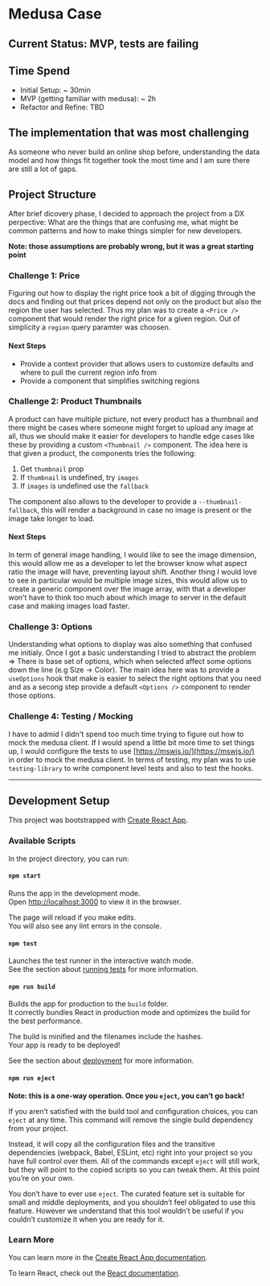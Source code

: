 # Medusa Case

## **Current Status: MVP, tests are failing**

## Time Spend
- Initial Setup: ~ 30min
- MVP (getting familiar with medusa): ~ 2h
- Refactor and Refine: TBD


## The implementation that was most challenging
As someone who never build an online shop before, understanding the data model and
how things fit together took the most time and I am sure there are still a lot of gaps.


## Project Structure
After brief dicovery phase, I decided to approach the project from a DX perpective:
What are the things that are confusing me, what might be common patterns and how to
make things simpler for new developers.

**Note: those assumptions are probably wrong, but it was a great starting point**

### Challenge 1: Price
Figuring out how to display the right price took a bit of digging through the docs
and finding out that prices depend not only on the product but also the region the
user has selected. Thus my plan was to create a `<Price />` component that would
render the right price for a given region. Out of simplicity a `region` query paramter
was choosen.

#### Next Steps
- Provide a context provider that allows users to customize defaults and where to pull the current region info from
- Provide a component that simplifies switching regions


### Challenge 2: Product Thumbnails
A product can have multiple picture, not every product has a thumbnail and there might be
cases where someone might forget to upload any image at all, thus we should make it easier
for developers to handle edge cases like these by providing a custom `<Thumbnail />` component.
The idea here is that given a product, the components tries the following:

1. Get `thumbnail` prop
2. If `thumbnail` is undefined, try `images`
3. If `images` is undefined use the `fallback`

The component also allows to the developer to provide a `--thumbnail-fallback`, this will render a background in case no image is present or the image take longer to load.


#### Next Steps
In term of general image handling, I would like to see the image dimension, this would allow me as a developer to let the browser know what aspect ratio the image will have, preventing layout shift. Another thing I would love to see in particular would be multiple image sizes, this would allow us to create a generic [<Picture />](https://developer.mozilla.org/en-US/docs/Web/HTML/Element/picture) component over the image array, with that a developer won't have to think too much about which image to server in the default case and making images load faster.


### Challenge 3: Options
Understanding what options to display was also something that confused me initialy. Once I got a basic understanding I tried to abstract the problem => There is base set of options, which when selected affect some options down the line (e.g Size -> Color).
The main idea here was to provide a `useOptions` hook that make is easier to select the right options that you need and as a secong step provide a default `<Options />` component to render those options.


### Challenge 4: Testing / Mocking
I have to admid I didn't spend too much time trying to figure out how to mock the medusa client. If I would spend a little bit more time to set things up, I would configure the tests to use [https://mswjs.io/](https://mswjs.io/) in order to mock the medusa client.
In terms of testing, my plan was to use `testing-library` to write component level tests and also to test the hooks.


<hr />


## Development Setup

This project was bootstrapped with [Create React App](https://github.com/facebook/create-react-app).

### Available Scripts

In the project directory, you can run:

#### `npm start`

Runs the app in the development mode.\
Open [http://localhost:3000](http://localhost:3000) to view it in the browser.

The page will reload if you make edits.\
You will also see any lint errors in the console.

#### `npm test`

Launches the test runner in the interactive watch mode.\
See the section about [running tests](https://facebook.github.io/create-react-app/docs/running-tests) for more information.

#### `npm run build`

Builds the app for production to the `build` folder.\
It correctly bundles React in production mode and optimizes the build for the best performance.

The build is minified and the filenames include the hashes.\
Your app is ready to be deployed!

See the section about [deployment](https://facebook.github.io/create-react-app/docs/deployment) for more information.

#### `npm run eject`

**Note: this is a one-way operation. Once you `eject`, you can’t go back!**

If you aren’t satisfied with the build tool and configuration choices, you can `eject` at any time. This command will remove the single build dependency from your project.

Instead, it will copy all the configuration files and the transitive dependencies (webpack, Babel, ESLint, etc) right into your project so you have full control over them. All of the commands except `eject` will still work, but they will point to the copied scripts so you can tweak them. At this point you’re on your own.

You don’t have to ever use `eject`. The curated feature set is suitable for small and middle deployments, and you shouldn’t feel obligated to use this feature. However we understand that this tool wouldn’t be useful if you couldn’t customize it when you are ready for it.

### Learn More

You can learn more in the [Create React App documentation](https://facebook.github.io/create-react-app/docs/getting-started).

To learn React, check out the [React documentation](https://reactjs.org/).
